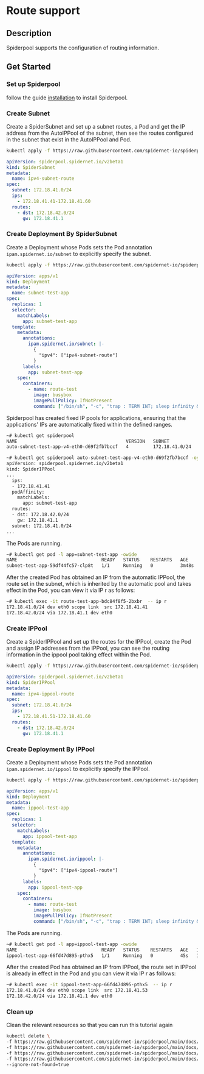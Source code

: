 # Route support

## Description

Spiderpool supports the configuration of routing information.

## Get Started

### Set up Spiderpool

follow the guide [installation](./install/underlay/get-started-macvlan.md) to install Spiderpool.

### Create Subnet

Create a SpiderSubnet and set up a subnet routes, a Pod and get the IP address from the AutoIPPool of the subnet, then see the routes configured in the subnet that exist in the AutoIPPool and Pod.

```bash
kubectl apply -f https://raw.githubusercontent.com/spidernet-io/spiderpool/main/docs/example/route/subnet-route.yaml
```

```yaml
apiVersion: spiderpool.spidernet.io/v2beta1
kind: SpiderSubnet
metadata:
  name: ipv4-subnet-route
spec:
  subnet: 172.18.41.0/24
  ips:
    - 172.18.41.41-172.18.41.60
  routes:
    - dst: 172.18.42.0/24
      gw: 172.18.41.1
```

### Create Deployment By SpiderSubnet

Create a Deployment whose Pods sets the Pod annotation `ipam.spidernet.io/subnet` to explicitly specify the subnet.

```bash
kubectl apply -f https://raw.githubusercontent.com/spidernet-io/spiderpool/main/docs/example/route/subnet-route-deploy.yaml
```

```yaml
apiVersion: apps/v1
kind: Deployment
metadata:
  name: subnet-test-app
spec:
  replicas: 1
  selector:
    matchLabels:
      app: subnet-test-app
  template:
    metadata:
      annotations:
        ipam.spidernet.io/subnet: |-
          {
            "ipv4": ["ipv4-subnet-route"]
          }
      labels:
        app: subnet-test-app
    spec:
      containers:
        - name: route-test
          image: busybox
          imagePullPolicy: IfNotPresent
          command: ["/bin/sh", "-c", "trap : TERM INT; sleep infinity & wait"]
```

Spiderpool has created fixed IP pools for applications, ensuring that the applications' IPs are automatically fixed within the defined ranges.

```bash
~# kubectl get spiderpool
NAME                                        VERSION   SUBNET           ALLOCATED-IP-COUNT   TOTAL-IP-COUNT   DEFAULT   DISABLE
auto-subnet-test-app-v4-eth0-d69f2fb7bccf   4         172.18.41.0/24   1                    1                false     false

~# kubectl get spiderpool auto-subnet-test-app-v4-eth0-d69f2fb7bccf -oyaml
apiVersion: spiderpool.spidernet.io/v2beta1
kind: SpiderIPPool
...
  ips:
  - 172.18.41.41
  podAffinity:
    matchLabels:
      app: subnet-test-app
  routes:
  - dst: 172.18.42.0/24
    gw: 172.18.41.1
  subnet: 172.18.41.0/24
...
```

The Pods are running.

```bash
~# kubectl get pod -l app=subnet-test-app -owide
NAME                               READY   STATUS    RESTARTS   AGE     IP             NODE            NOMINATED NODE   READINESS GATES
subnet-test-app-59df44fc57-clp8t   1/1     Running   0          3m48s   172.18.41.41   spider-worker   <none>           <none>
```

After the created Pod has obtained an IP from the automatic IPPool, the route set in the subnet, which is inherited by the automatic pool and takes effect in the Pod, you can view it via IP r as follows:

```bash
~# kubectl exec -it route-test-app-bdc84f8f5-2bxbr  -- ip r
172.18.41.0/24 dev eth0 scope link  src 172.18.41.41 
172.18.42.0/24 via 172.18.41.1 dev eth0 
```

### Create IPPool

Create a SpiderIPPool and set up the routes for the IPPool, create the Pod and assign IP addresses from the IPPool, you can see the routing information in the ippool pool taking effect within the Pod.

```bash
kubectl apply -f https://raw.githubusercontent.com/spidernet-io/spiderpool/main/docs/example/route/ippool-route.yaml
```

```yaml
apiVersion: spiderpool.spidernet.io/v2beta1
kind: SpiderIPPool
metadata:
  name: ipv4-ippool-route
spec:
  subnet: 172.18.41.0/24
  ips:
    - 172.18.41.51-172.18.41.60
  routes:
    - dst: 172.18.42.0/24
      gw: 172.18.41.1
```

### Create Deployment By IPPool

Create a Deployment whose Pods sets the Pod annotation `ipam.spidernet.io/ippool` to  explicitly specify the IPPool.

```bash
kubectl apply -f https://raw.githubusercontent.com/spidernet-io/spiderpool/main/docs/example/route/ippool-route-deploy.yaml
```

```yaml
apiVersion: apps/v1
kind: Deployment
metadata:
  name: ippool-test-app
spec:
  replicas: 1
  selector:
    matchLabels:
      app: ippool-test-app
  template:
    metadata:
      annotations:
        ipam.spidernet.io/ippool: |-
          {
            "ipv4": ["ipv4-ippool-route"]
          }
      labels:
        app: ippool-test-app
    spec:
      containers:
        - name: route-test
          image: busybox
          imagePullPolicy: IfNotPresent
          command: ["/bin/sh", "-c", "trap : TERM INT; sleep infinity & wait"]
```

The Pods are running.

```bash
~# kubectl get pod -l app=ippool-test-app -owide
NAME                               READY   STATUS    RESTARTS   AGE   IP             NODE            NOMINATED NODE   READINESS GATES
ippool-test-app-66fd47d895-pthx5   1/1     Running   0          45s   172.18.41.53   spider-worker   <none>           <none>
```

After the created Pod has obtained an IP from IPPool, the route set in IPPool is already in effect in the Pod and you can view it via IP r as follows:

```bash
~# kubectl exec -it ippool-test-app-66fd47d895-pthx5  -- ip r
172.18.41.0/24 dev eth0 scope link  src 172.18.41.53 
172.18.42.0/24 via 172.18.41.1 dev eth0 
```

### Clean up

Clean the relevant resources so that you can run this tutorial again

   ```bash
   kubectl delete \
   -f https://raw.githubusercontent.com/spidernet-io/spiderpool/main/docs/example/route/subnet-route.yaml \
   -f https://raw.githubusercontent.com/spidernet-io/spiderpool/main/docs/example/route/subnet-route-deploy.yaml \
   -f https://raw.githubusercontent.com/spidernet-io/spiderpool/main/docs/example/route/ippool-route.yaml \
   -f https://raw.githubusercontent.com/spidernet-io/spiderpool/main/docs/example/route/ippool-route-deploy.yaml \
   --ignore-not-found=true
   ```
